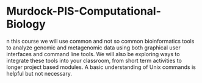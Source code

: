 # Murdock-PIS-Computational-Biology
n this course we will use common and not so common bioinformatics tools to analyze genomic and metagenomic data using both graphical user interfaces and command line tools. We will also be exploring ways to integrate these tools into your classroom, from short term activities to longer project based modules. 
 A basic understanding of Unix commands is helpful but not necessary. 
